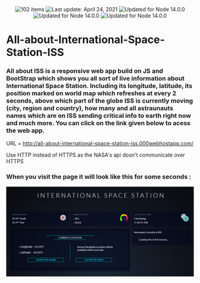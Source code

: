 
<div align="center">
  <img src="https://img.shields.io/badge/User%20Count-8-blue" alt="102 items">    <img id="last-update-badge" src="https://img.shields.io/badge/Open%20Source-%E2%9D%A4%EF%B8%8F-green" alt="Last update: April 24, 2021">    <img src="https://img.shields.io/badge/Libraries-Discord-red" alt="Updated for Node 14.0.0">     <img src="https://img.shields.io/badge/Libraries-Discord--Webhook-red" alt="Updated for Node 14.0.0">    <img src="https://img.shields.io/badge/Last%20Update-4%2F%20May%2F%202021-yellowgreen" alt="Updated for Node 14.0.0">
</div>

# All-about-International-Space-Station-ISS
### All about ISS is a responsive web app build on JS and BootStrap which shows you all sort of live information about International Space Station. Including its longitude, latitude, its position marked on world map which refreshes at every 2 seconds, above which part of the globe ISS is currently moving (city, region and country), how many and all astraunauts names which are on ISS sending critical info to earth right now and much more. You can click on the link given below to acess the web app.

URL = http://all-about-international-space-station-iss.000webhostapp.com/

Use HTTP instead of HTTPS as the NASA's api dosn't communicate over HTTPS 

### When you visit the page it will look like this for some seconds : 
![GitHub Logo](/components/ss1.png)
